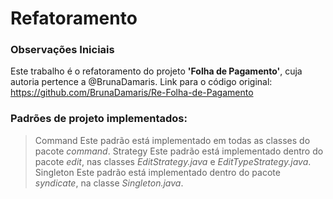 # Refatoramento

### Observações Iniciais
Este trabalho é o refatoramento do projeto **'Folha de Pagamento'**, cuja autoria pertence a @BrunaDamaris.
Link para o código original: https://github.com/BrunaDamaris/Re-Folha-de-Pagamento 

### Padrões de projeto implementados: 
> Command
    Este padrão está implementado em todas as classes do pacote *command*.
> Strategy
    Este padrão está implementado dentro do pacote *edit*, nas classes *EditStrategy.java* e *EditTypeStrategy.java*.
> Singleton
    Este padrão está implementado dentro do pacote *syndicate*, na classe *Singleton.java*.
